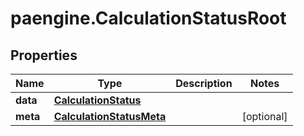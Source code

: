 # paengine.CalculationStatusRoot

## Properties

Name | Type | Description | Notes
------------ | ------------- | ------------- | -------------
**data** | [**CalculationStatus**](CalculationStatus.md) |  | 
**meta** | [**CalculationStatusMeta**](CalculationStatusMeta.md) |  | [optional] 


